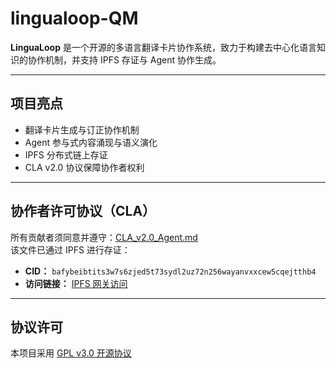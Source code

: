 # lingualoop-QM

**LinguaLoop** 是一个开源的多语言翻译卡片协作系统，致力于构建去中心化语言知识的协作机制，并支持 IPFS 存证与 Agent 协作生成。

---

## 项目亮点

- 翻译卡片生成与订正协作机制
- Agent 参与式内容涌现与语义演化
- IPFS 分布式链上存证
- CLA v2.0 协议保障协作者权利

---

## 协作者许可协议（CLA）

所有贡献者须同意并遵守：[CLA_v2.0_Agent.md](./CLA_v2.0_Agent.md)  
该文件已通过 IPFS 进行存证：

- **CID：** `bafybeibtits3w7s6zjed5t73sydl2uz72n256wayanvxxcew5cqejtthb4`  
- **访问链接：** [IPFS 网关访问](https://bafybeibtits3w7s6zjed5t73sydl2uz72n256wayanvxxcew5cqejtthb4.ipfs.w3s.link)

---

## 协议许可

本项目采用 [GPL v3.0 开源协议](./LICENSE)
